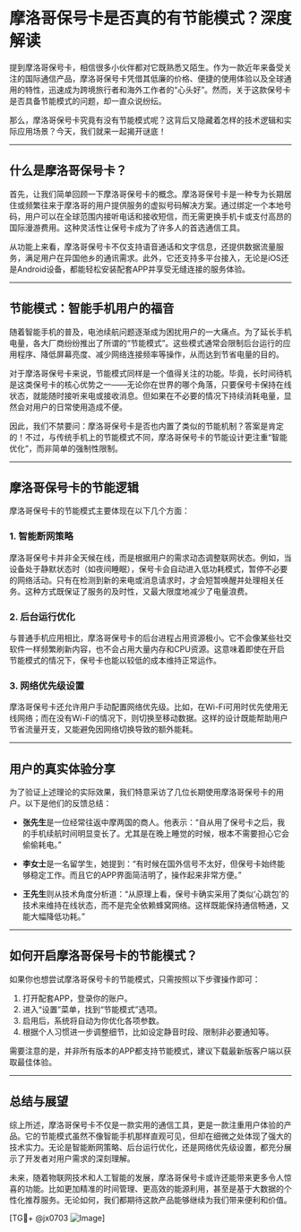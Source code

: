 # 摩洛哥保号卡是否真的有节能模式？深度解读

提到摩洛哥保号卡，相信很多小伙伴都对它既熟悉又陌生。作为一款近年来备受关注的国际通信产品，摩洛哥保号卡凭借其低廉的价格、便捷的使用体验以及全球通用的特性，迅速成为跨境旅行者和海外工作者的“心头好”。然而，关于这款保号卡是否具备节能模式的问题，却一直众说纷纭。

那么，摩洛哥保号卡究竟有没有节能模式呢？这背后又隐藏着怎样的技术逻辑和实际应用场景？今天，我们就来一起揭开谜底！

---

## 什么是摩洛哥保号卡？

首先，让我们简单回顾一下摩洛哥保号卡的概念。摩洛哥保号卡是一种专为长期居住或频繁往来于摩洛哥的用户提供服务的虚拟号码解决方案。通过绑定一个本地号码，用户可以在全球范围内接听电话和接收短信，而无需更换手机卡或支付高昂的国际漫游费用。这种灵活性让保号卡成为了许多人的首选通信工具。

从功能上来看，摩洛哥保号卡不仅支持语音通话和文字信息，还提供数据流量服务，满足用户在异国他乡的通讯需求。此外，它还支持多平台接入，无论是iOS还是Android设备，都能轻松安装配套APP并享受无缝连接的服务体验。

---

## 节能模式：智能手机用户的福音

随着智能手机的普及，电池续航问题逐渐成为困扰用户的一大痛点。为了延长手机电量，各大厂商纷纷推出了所谓的“节能模式”。这些模式通常会限制后台运行的应用程序、降低屏幕亮度、减少网络连接频率等操作，从而达到节省电量的目的。

对于摩洛哥保号卡来说，节能模式同样是一个值得关注的功能。毕竟，长时间待机是这类保号卡的核心优势之一——无论你在世界的哪个角落，只要保号卡保持在线状态，就能随时接听来电或接收消息。但如果在不必要的情况下持续消耗电量，显然会对用户的日常使用造成不便。

因此，我们不禁要问：摩洛哥保号卡是否也内置了类似的节能机制？答案是肯定的！不过，与传统手机上的节能模式不同，摩洛哥保号卡的节能设计更注重“智能优化”，而非简单的强制性限制。

---

## 摩洛哥保号卡的节能逻辑

摩洛哥保号卡的节能模式主要体现在以下几个方面：

### 1. **智能断网策略**
摩洛哥保号卡并非全天候在线，而是根据用户的需求动态调整联网状态。例如，当设备处于静默状态时（如夜间睡眠），保号卡会自动进入低功耗模式，暂停不必要的网络活动。只有在检测到新的来电或消息请求时，才会短暂唤醒并处理相关任务。这种方式既保证了服务的及时性，又最大限度地减少了电量浪费。

### 2. **后台运行优化**
与普通手机应用相比，摩洛哥保号卡的后台进程占用资源极小。它不会像某些社交软件一样频繁刷新内容，也不会占用大量内存和CPU资源。这意味着即使在开启节能模式的情况下，保号卡也能以较低的成本维持正常运作。

### 3. **网络优先级设置**
摩洛哥保号卡还允许用户手动配置网络优先级。比如，在Wi-Fi可用时优先使用无线网络；而在没有Wi-Fi的情况下，则切换至移动数据。这样的设计既能帮助用户节省流量开支，又能避免因网络切换导致的额外能耗。

---

## 用户的真实体验分享

为了验证上述理论的实际效果，我们特意采访了几位长期使用摩洛哥保号卡的用户。以下是他们的反馈总结：

- **张先生**是一位经常往返中摩两国的商人。他表示：“自从用了保号卡之后，我的手机续航时间明显变长了。尤其是在晚上睡觉的时候，根本不需要担心它会偷偷耗电。”
  
- **李女士**是一名留学生，她提到：“有时候在国外信号不太好，但保号卡始终能够稳定工作。而且它的APP界面简洁明了，操作起来非常方便。”

- **王先生**则从技术角度分析道：“从原理上看，保号卡确实采用了类似‘心跳包’的技术来维持在线状态，而不是完全依赖蜂窝网络。这样既能保持通信畅通，又能大幅降低功耗。”

---

## 如何开启摩洛哥保号卡的节能模式？

如果你也想尝试摩洛哥保号卡的节能模式，只需按照以下步骤操作即可：

1. 打开配套APP，登录你的账户。
2. 进入“设置”菜单，找到“节能模式”选项。
3. 启用后，系统将自动为你优化各项参数。
4. 根据个人习惯进一步调整细节，比如设定静音时段、限制非必要通知等。

需要注意的是，并非所有版本的APP都支持节能模式，建议下载最新版客户端以获取最佳体验。

---

## 总结与展望

综上所述，摩洛哥保号卡不仅是一款实用的通信工具，更是一款注重用户体验的产品。它的节能模式虽然不像智能手机那样直观可见，但却在细微之处体现了强大的技术实力。无论是智能断网策略、后台运行优化，还是网络优先级设置，都充分展示了开发者对用户需求的深刻理解。

未来，随着物联网技术和人工智能的发展，摩洛哥保号卡或许还能带来更多令人惊喜的功能。比如更加精准的时间管理、更高效的能源利用，甚至是基于大数据的个性化推荐服务。无论如何，我们都期待这款产品能够继续为我们带来便利和价值。

[TG💪+ @jx0703 ![Image](https://github.com/user-attachments/assets/dbca1d08-cadb-493c-b0ec-ad6f7a83f270)]